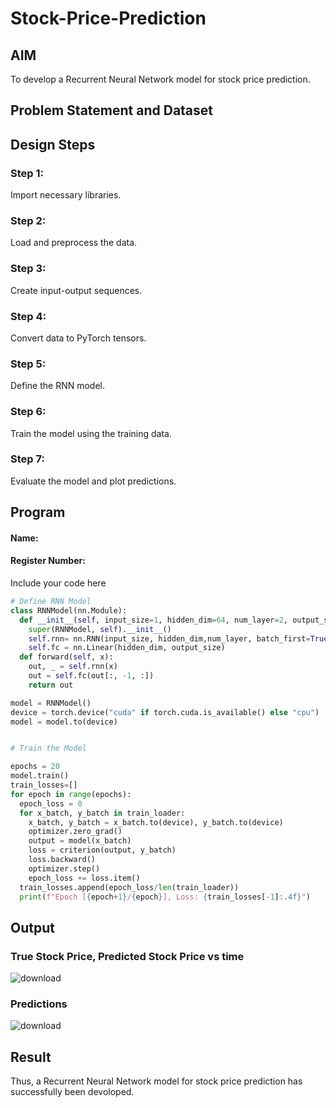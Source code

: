 # Stock-Price-Prediction


## AIM

To develop a Recurrent Neural Network model for stock price prediction.

## Problem Statement and Dataset


## Design Steps

### Step 1:
Import necessary libraries.
### Step 2:
Load and preprocess the data.
### Step 3:
Create input-output sequences.
### Step 4:
Convert data to PyTorch tensors.
### Step 5:
Define the RNN model.
### Step 6:
Train the model using the training data.
### Step 7:
Evaluate the model and plot predictions.

## Program
#### Name:
#### Register Number:
Include your code here
```Python 
# Define RNN Model
class RNNModel(nn.Module):
  def __init__(self, input_size=1, hidden_dim=64, num_layer=2, output_size=1):
    super(RNNModel, self).__init__()
    self.rnn= nn.RNN(input_size, hidden_dim,num_layer, batch_first=True)
    self.fc = nn.Linear(hidden_dim, output_size)
  def forward(self, x):
    out, _ = self.rnn(x)
    out = self.fc(out[:, -1, :])
    return out

model = RNNModel()
device = torch.device("cuda" if torch.cuda.is_available() else "cpu")
model = model.to(device)


# Train the Model

epochs = 20
model.train()
train_losses=[]
for epoch in range(epochs):
  epoch_loss = 0
  for x_batch, y_batch in train_loader:
    x_batch, y_batch = x_batch.to(device), y_batch.to(device)
    optimizer.zero_grad()
    output = model(x_batch)
    loss = criterion(output, y_batch)
    loss.backward()
    optimizer.step()
    epoch_loss += loss.item()
  train_losses.append(epoch_loss/len(train_loader))
  print(f"Epoch [{epoch+1}/{epoch}], Loss: {train_losses[-1]:.4f}")

```

## Output

### True Stock Price, Predicted Stock Price vs time

![download](https://github.com/user-attachments/assets/916bf9a6-e897-4e4e-a5fa-59605944206c)


### Predictions 

![download](https://github.com/user-attachments/assets/07c9a9dd-eac4-4c69-838a-87678e923bf4)


## Result
Thus, a Recurrent Neural Network model for stock price prediction has successfully been devoloped.

